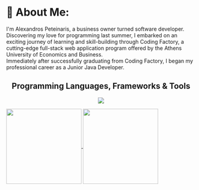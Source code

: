 <!-- <h1 align="center">Hello there!</h1> -->
# 💫 About Me:

I'm Alexandros Peteinaris, a business owner turned software developer. Discovering my love for programming last summer, I embarked on an exciting journey of learning and skill-building through Coding Factory, a cutting-edge full-stack web application program offered by the Athens University of Economics and Business.
<br>
Immediately after successfully graduating from Coding Factory, I began my professional career as a Junior Java Developer.
<br>
<h2 align=center>Programming Languages, Frameworks & Tools</h2>

</p>

<p align="center">
  <a href="https://skillicons.dev">
    <img src="https://skillicons.dev/icons?i=java,spring,hibernate,maven,gradle,cs,dotnet,js,ts,nodejs,html,css,bootstrap,postgres,mysql,mongodb,git,github,gitlab,postman,docker" />
  </a>
</p>

<a href="https://github.com/anuraghazra/github-readme-stats">
  <img height=200 align="center" src="https://github-readme-stats.vercel.app/api?username=AlexPeti&show_icons=true&theme=tokyonight" />
</a>
<a href="https://github.com/anuraghazra/convoychat">
  <img height=200 align="center" src="https://github-readme-stats.vercel.app/api/top-langs?username=AlexPeti&layout=compact&langs_count=8&card_width=295&theme=tokyonight" />
</a>




<!--![Top Langs](https://github-readme-stats.vercel.app/api/top-langs/?username=AlexPeti&layout=compact)

 [![Anurag's GitHub stats](https://github-readme-stats.vercel.app/api?username=AlexPeti&show_icons=true&theme=tokyonight)](https://github.com/anuraghazra/github-readme-stats)  --

<!---
AlexPeti/AlexPeti is a ✨ special ✨ repository because its `README.md` (this file) appears on your GitHub profile.
You can click the Preview link to take a look at your changes.
--->
